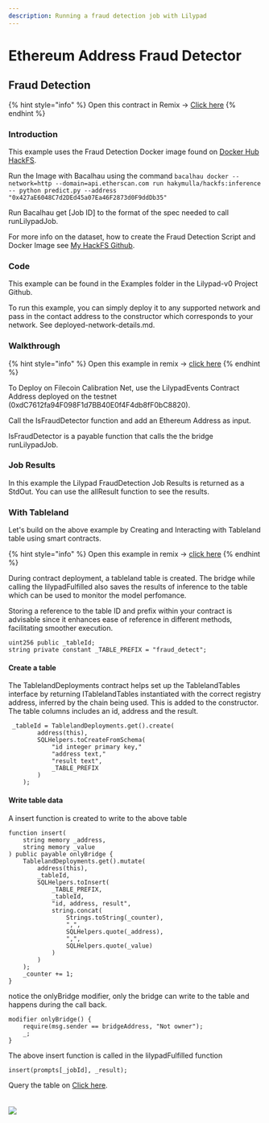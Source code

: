 ```yaml
---
description: Running a fraud detection job with Lilypad
---
```


# Ethereum Address Fraud Detector

## Fraud Detection

{% hint style="info" %}
Open this contract in Remix -> [Click here](https://remix.ethereum.org/bacalhau-project/lilypad/blob/main/examples/contracts/FraudDetector.sol)
{% endhint %}

### Introduction

This example uses the Fraud Detection Docker image found on [Docker Hub HackFS](https://hub.docker.com/layers/hakymulla/hackfs/inference/images/sha256-acce32dc6cc65d86eb335fe1c6c77169aa518c2d5e06bdb35cb875ce0b480179?context=repo).

Run the Image with Bacalhau using the command `bacalhau docker --network=http --domain=api.etherscan.com run hakymulla/hackfs:inference -- python predict.py --address "0x427aE6048C7d2DEd45a07Ea46F2873d0F9ddDb35"`

Run Bacalhau get \[Job ID] to the format of the spec needed to call runLilypadJob.

For more info on the dataset, how to create the Fraud Detection Script and Docker Image see [My HackFS Github](https://github.com/hakymulla/HackFS-2023).

### Code

This example can be found in the Examples folder in the Lilypad-v0 Project Github.

To run this example, you can simply deploy it to any supported network and pass in the contact address to the constructor which corresponds to your network. See deployed-network-details.md.

### Walkthrough

{% hint style="info" %}
Open this example in remix -> [click here](https://remix.ethereum.org/bacalhau-project/lilypad/edit/main/examples/contracts/FraudDetector.sol)
{% endhint %}

To Deploy on Filecoin Calibration Net, use the LilypadEvents Contract Address deployed on the testnet (0xdC7612fa94F098F1d7BB40E0f4F4db8fF0bC8820).

Call the IsFraudDetector function and add an Ethereum Address as input.

IsFraudDetector is a payable function that calls the the bridge runLilypadJob.

### Job Results

In this example the Lilypad FraudDetection Job Results is returned as a StdOut. You can use the allResult function to see the results.

### With Tableland

Let's build on the above example by Creating and Interacting with Tableland table using smart contracts.

{% hint style="info" %}
Open this example in remix -> [click here](https://remix.ethereum.org/bacalhau-project/lilypad/edit/main/examples/contracts/FraudDetectorTableland.sol)
{% endhint %}

During contract deployment, a tableland table is created. The bridge while calling the lilypadFulfilled also saves the results of inference to the table which can be used to monitor the model perfomance.

Storing a reference to the table ID and prefix within your contract is advisable since it enhances ease of reference in different methods, facilitating smoother execution.

```
uint256 public _tableId;
string private constant _TABLE_PREFIX = "fraud_detect";
```

#### Create a table

The TablelandDeployments contract helps set up the TablelandTables interface by returning ITablelandTables instantiated with the correct registry address, inferred by the chain being used. This is added to the constructor. The table columns includes an id, address and the result.

```
 _tableId = TablelandDeployments.get().create(
        address(this),
        SQLHelpers.toCreateFromSchema(
            "id integer primary key,"
            "address text,"
            "result text",
            _TABLE_PREFIX
        )
    );
```

#### Write table data

A insert function is created to write to the above table

```
function insert(
    string memory _address,
    string memory _value
) public payable onlyBridge {
    TablelandDeployments.get().mutate(
        address(this),
        _tableId,
        SQLHelpers.toInsert(
            _TABLE_PREFIX,
            _tableId,
            "id, address, result",
            string.concat(
                Strings.toString(_counter),
                ",",
                SQLHelpers.quote(_address),
                ",",
                SQLHelpers.quote(_value)
            )
        )
    );
    _counter += 1;
}
```

notice the onlyBridge modifier, only the bridge can write to the table and happens during the call back.

```
modifier onlyBridge() {
    require(msg.sender == bridgeAddress, "Not owner");
    _;
}
```

The above insert function is called in the lilypadFulfilled function

```
insert(prompts[_jobId], _result);
```

Query the table on [Click here](https://tablescan.io/playground).\
\
\
![](https://github.com/hakymulla/lilypad-docs/raw/c26568b0ebe74361e37d452048cb8ababc9dcc87/lilypad/.gitbook/assets/tableland.png)
